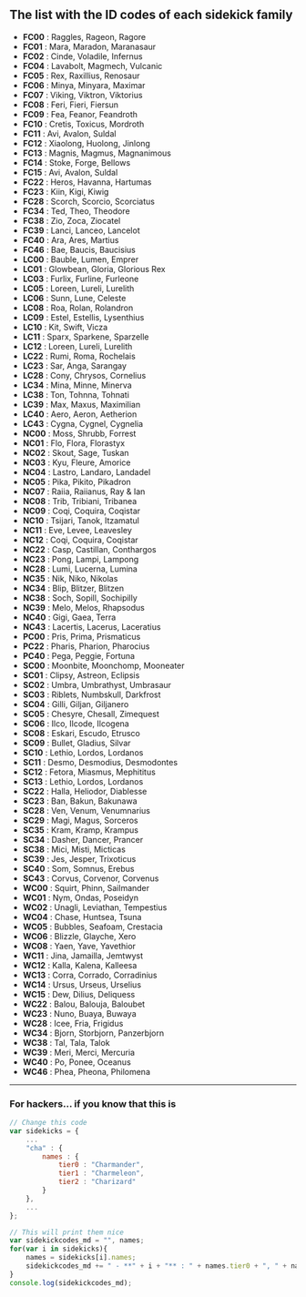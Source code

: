 ## The list with the ID codes of each sidekick family

 - **FC00** : Raggles, Rageon, Ragore
 - **FC01** : Mara, Maradon, Maranasaur
 - **FC02** : Cinde, Voladile, Infernus
 - **FC04** : Lavabolt, Magmech, Vulcanic
 - **FC05** : Rex, Raxillius, Renosaur
 - **FC06** : Minya, Minyara, Maximar
 - **FC07** : Viking, Viktron, Viktorius
 - **FC08** : Feri, Fieri, Fiersun
 - **FC09** : Fea, Feanor, Feandroth
 - **FC10** : Cretis, Toxicus, Mordroth
 - **FC11** : Avi, Avalon, Suldal
 - **FC12** : Xiaolong, Huolong, Jinlong
 - **FC13** : Magnis, Magmus, Magnanimous
 - **FC14** : Stoke, Forge, Bellows
 - **FC15** : Avi, Avalon, Suldal
 - **FC22** : Heros, Havanna, Hartumas
 - **FC23** : Kiin, Kigi, Kiwig
 - **FC28** : Scorch, Scorcio, Scorciatus
 - **FC34** : Ted, Theo, Theodore
 - **FC38** : Zio, Zoca, Ziocatel
 - **FC39** : Lanci, Lanceo, Lancelot
 - **FC40** : Ara, Ares, Martius
 - **FC46** : Bae, Baucis, Baucisius
 - **LC00** : Bauble, Lumen, Emprer
 - **LC01** : Glowbean, Gloria, Glorious Rex
 - **LC03** : Furlix, Furline, Furleone
 - **LC05** : Loreen, Lureli, Lurelith
 - **LC06** : Sunn, Lune, Celeste
 - **LC08** : Roa, Rolan, Rolandron
 - **LC09** : Estel, Estellis, Lysenthius
 - **LC10** : Kit, Swift, Vicza
 - **LC11** : Sparx, Sparkene, Sparzelle
 - **LC12** : Loreen, Lureli, Lurelith
 - **LC22** : Rumi, Roma, Rochelais
 - **LC23** : Sar, Anga, Sarangay
 - **LC28** : Cony, Chrysos, Cornelius
 - **LC34** : Mina, Minne, Minerva
 - **LC38** : Ton, Tohnna, Tohnati
 - **LC39** : Max, Maxus, Maximilian
 - **LC40** : Aero, Aeron, Aetherion
 - **LC43** : Cygna, Cygnel, Cygnelia
 - **NC00** : Moss, Shrubb, Forrest
 - **NC01** : Flo, Flora, Florastyx
 - **NC02** : Skout, Sage, Tuskan
 - **NC03** : Kyu, Fleure, Amorice
 - **NC04** : Lastro, Landaro, Landadel
 - **NC05** : Pika, Pikito, Pikadron
 - **NC07** : Raiia, Raiianus, Ray & Ian
 - **NC08** : Trib, Tribiani, Tribanea
 - **NC09** : Coqi, Coquira, Coqistar
 - **NC10** : Tsijari, Tanok, Itzamatul
 - **NC11** : Eve, Levee, Leavesley
 - **NC12** : Coqi, Coquira, Coqistar
 - **NC22** : Casp, Castillan, Conthargos
 - **NC23** : Pong, Lampi, Lampong
 - **NC28** : Lumi, Lucerna, Lumina
 - **NC35** : Nik, Niko, Nikolas
 - **NC34** : Blip, Blitzer, Blitzen
 - **NC38** : Soch, Sopill, Sochipilly
 - **NC39** : Melo, Melos, Rhapsodus
 - **NC40** : Gigi, Gaea, Terra
 - **NC43** : Lacertis, Lacerus, Laceratius
 - **PC00** : Pris, Prima, Prismaticus
 - **PC22** : Pharis, Pharion, Pharocius
 - **PC40** : Pega, Peggie, Fortuna
 - **SC00** : Moonbite, Moonchomp, Mooneater
 - **SC01** : Clipsy, Astreon, Eclipsis
 - **SC02** : Umbra, Umbrathyst, Umbrasaur
 - **SC03** : Riblets, Numbskull, Darkfrost
 - **SC04** : Gilli, Giljan, Giljanero
 - **SC05** : Chesyre, Chesall, Zimequest
 - **SC06** : Ilco, Ilcode, Ilcogena
 - **SC08** : Eskari, Escudo, Etrusco
 - **SC09** : Bullet, Gladius, Silvar
 - **SC10** : Lethio, Lordos, Lordanos
 - **SC11** : Desmo, Desmodius, Desmodontes
 - **SC12** : Fetora, Miasmus, Mephititus
 - **SC13** : Lethio, Lordos, Lordanos
 - **SC22** : Halla, Heliodor, Diablesse
 - **SC23** : Ban, Bakun, Bakunawa
 - **SC28** : Ven, Venum, Venumnarius
 - **SC29** : Magi, Magus, Sorceros
 - **SC35** : Kram, Kramp, Krampus
 - **SC34** : Dasher, Dancer, Prancer
 - **SC38** : Mici, Misti, Micticas
 - **SC39** : Jes, Jesper, Trixoticus
 - **SC40** : Som, Somnus, Erebus
 - **SC43** : Corvus, Corvenor, Corvenus
 - **WC00** : Squirt, Phinn, Sailmander
 - **WC01** : Nym, Ondas, Poseidyn
 - **WC02** : Unagli, Leviathan, Tempestius
 - **WC04** : Chase, Huntsea, Tsuna
 - **WC05** : Bubbles, Seafoam, Crestacia
 - **WC06** : Blizzle, Glayche, Xero
 - **WC08** : Yaen, Yave, Yavethior
 - **WC11** : Jina, Jamailla, Jemtwyst
 - **WC12** : Kalla, Kalena, Kalleesa
 - **WC13** : Corra, Corrado, Corradinius
 - **WC14** : Ursus, Urseus, Urselius
 - **WC15** : Dew, Dilius, Deliquess
 - **WC22** : Balou, Balouja, Baloubet
 - **WC23** : Nuno, Buaya, Buwaya
 - **WC28** : Icee, Fria, Frigidus
 - **WC34** : Bjorn, Storbjorn, Panzerbjorn
 - **WC38** : Tal, Tala, Talok
 - **WC39** : Meri, Merci, Mercuria
 - **WC40** : Po, Ponee, Oceanus
 - **WC46** : Phea, Pheona, Philomena

---
### For hackers... if you know that this is

```javascript
// Change this code
var sidekicks = {
	...
	"cha" : {
		names : {
			tier0 : "Charmander",
			tier1 : "Charmeleon",
			tier2 : "Charizard"
		}
	},
	...
};

// This will print them nice
var sidekickcodes_md = "", names;
for(var i in sidekicks){
	names = sidekicks[i].names;
	sidekickcodes_md += " - **" + i + "** : " + names.tier0 + ", " + names.tier1 + ", " + names.tier2 + "\n";
}
console.log(sidekickcodes_md);
```

